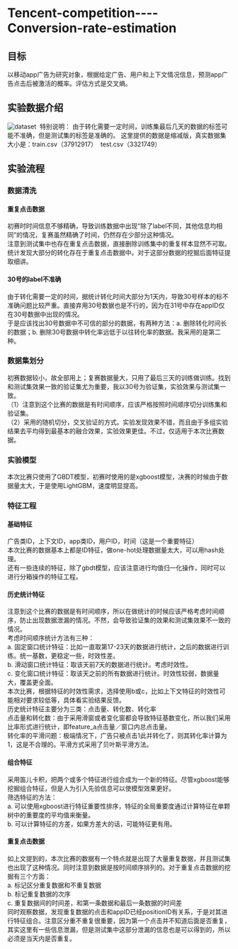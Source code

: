 # Tencent-competition----Conversion-rate-estimation
## 目标
以移动app广告为研究对象，根据给定广告、用户和上下文情况信息，预测app广告点击后被激活的概率。评估方式是交叉熵。
## 实验数据介绍
![dataset](https://github.com/Maggione/Tencent-competition----Conversion-rate-estimation/raw/master/dataset.jpeg) 
特别说明：
由于转化需要一定时间，训练集最后几天的数据的标签可能不准确，但是测试集的标签是准确的。
这里提供的数据是缩减版，真实数据集大小是：train.csv（37912917）  test.csv（3321749）
## 实验流程
### 数据清洗
#### 重复点击数据
初赛时时间信息不够精确，导致训练数据中出现“除了label不同，其他信息均相同”的情况，复赛虽然精确了时间，仍然存在少部分这种情况。<br> 
注意到测试集中也存在重复点击数据，直接删除训练集中的重复样本显然不可取。统计发现大部分的转化存在于重复点击数据中。对于这部分数据的挖掘后面特征提取细讲。<br> 
#### 30号的label不准确
由于转化需要一定的时间，据统计转化时间大部分为1天内，导致30号样本的标不准确问题比较严重。直接弃用30号数据也是不行的，因为在31号中存在appID仅在30号数据中出现的情况。<br> 
于是应该找出30号数据中不可信的部分的数据，有两种方法：a. 删除转化时间长的数据；b. 删除30号数据中转化率远低于以往转化率的数据。我采用的是第二种。<br> 
### 数据集划分
初赛数据较小，故全部用上；复赛数据量大，只用了最后三天的训练做训练。找到和测试集效果一致的验证集尤为重要，我以30号为验证集，实验效果与测试集一致。<br> 
（1）注意到这个比赛的数据是有时间顺序，应该严格按照时间顺序切分训练集和验证集。<br> 
（2）采用的随机切分，交叉验证的方式。实验发现效果不错，而且由于多组实验结果去平均得到最基本的融合效果，实验效果更佳。不过，仅适用于本次比赛数据。<br> 
### 实验模型
本次比赛只使用了GBDT模型，初赛时使用的是xgboost模型，决赛的时候由于数据量太大，于是使用LightGBM，速度明显提高。<br> 
### 特征工程
#### 基础特征
广告类ID，上下文ID，app类ID，用户ID，时间（这是一个重要特征）<br> 
本次比赛的数据基本上都是ID特征，做one-hot处理数据量太大，可以用hash处理。<br> 
还有一些连续的特征，除了gbdt模型，应该注意进行均值归一化操作，同时可以进行分箱操作的特征工程。<br> 
#### 历史统计特征
注意到这个比赛的数据是有时间顺序，所以在做统计的时候应该严格考虑时间顺序，防止出现数据泄漏的情况。不然，会导致验证集的效果和测试集效果不一致的情况。<br> 
考虑时间顺序统计方法有三种：<br> 
a. 固定窗口统计特征：比如一直取第17-23天的数据进行统计，之后的数据进行训练。统一基数，更稳定一些，时效性差。<br> 
b. 滑动窗口统计特征：取该天前7天的数据进行统计。考虑时效性。<br> 
c. 变化窗口统计特征：取该天之前的所有数据进行统计。时效性较弱，数据量大，覆盖更全面。<br> 
本次比赛，根据特征的时效性需求，选择使用b或c，比如上下文特征的时效性可能相对要求较低等，具体看实验结果反馈。<br> 
历史统计特征主要分为三类：点击量、转化数、转化率<br> 
点击量和转化数：由于采用滑窗或者变化窗都会导致特征基数变化，所以我们采用比率形式进行统计，即feature_a点击量／窗口内总点击量。<br> 
转化率的平滑问题：极端情况下，广告只被点击1此并转化了，则其转化率计算为1，这是不合理的。平滑方式采用了贝叶斯平滑方法。<br> 
#### 组合特征
采用笛儿卡积，把两个或多个特征进行组合成为一个新的特征。尽管xgboost能够挖掘组合特征，但是人为引入先验信息可以使模型效果更好。<br> 
筛选特征的方法：<br> 
a. 可以使用xgboost进行特征重要性排序，特征的全局重要度通过计算特征在单颗树中的重要度的平均值来衡量。<br> 
b. 可以计算特征的方差，如果方差大的话，可能特征更有用。<br> 
#### 重复点击数据
如上文提到的，本次比赛的数据有一个特点就是出现了大量重复数据，并且测试集也出现了这种情况。同时注意到数据是按时间顺序排列的。对于重复点击数据的挖掘有三个方面：<br> 
a. 标记区分重复数据和不重复数据<br> 
b. 标记重复数据的次序<br> 
c. 重复数据间的时间差，和第一条数据和最后一条数据的时间差<br> 
同时观察数据，发现重复数据的点击和appID已经positionID有关系，于是对其进行特征组合。注意区分重不重复很重要，因为第一个点击并不知道后面是否重复，其实这里有一些信息泄漏，但是测试集中这部分泄漏的信息也是可以得到的，所以必须是当天内是否重复。<br> 
